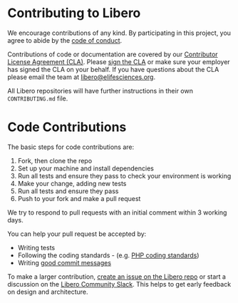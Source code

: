# Contributing to Libero
We encourage contributions of any kind.  By participating in this project, you agree to abide by the [code of conduct](https://libero.pub/code-of-conduct/).

Contributions of code or documentation are covered by our [Contributor License Agreement (CLA)](https://libero.pub/governance/cla/). Please [sign the CLA](https://libero.pub/sign-cla) or make sure your employer has signed the CLA on your behalf. If you have questions about the CLA please email the team at libero@elifesciences.org.

All Libero repositories will have further instructions in their own `CONTRIBUTING.md` file.

# Code Contributions
The basic steps for code contributions are:
1. Fork, then clone the repo
2. Set up your machine and install dependencies
3. Run all tests and ensure they pass to check your environment is working
4. Make your change, adding new tests
5. Run all tests and ensure they pass
6. Push to your fork and make a pull request

We try to respond to pull requests with an initial comment within 3 working days.

You can help your pull request be accepted by:
- Writing tests
- Following the coding standards - (e.g. [PHP coding standards](https://github.com/libero/php-coding-standard))
- Writing [good commit messages](https://chris.beams.io/posts/git-commit/)

To make a larger contribution, [create an issue on the Libero repo](https://github.com/libero/libero/issues/new/choose) or start a discussion on the [Libero Community Slack](https://libero-community.slack.com/). This helps to get early feedback on design and architecture.


